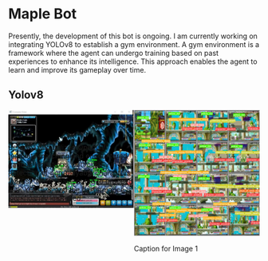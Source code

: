 # Maple Bot

Presently, the development of this bot is ongoing. I am currently working on integrating YOLOv8 to establish a gym environment. A gym environment is a framework where the agent can undergo training based on past experiences to enhance its intelligence. This approach enables the agent to learn and improve its gameplay over time.

## Yolov8 
<div style="position: relative;">

  <div style="position: absolute; left: 0; top: 0; width: 50%;">
    <img src="https://github.com/Whiteii/Maple_Bot/blob/main/Images/maplestory_background.JPG" alt="Image 2" width="400"/>
    <p style="position: absolute; bottom: 0; left: 0;">Before, I had utilized OpenCV template matching and encountered various limitations, particularly in the detection of non-playable characters (NPCs). Now, I have opted to proceed with YOLOv8, and the performance is significantly improved.</p>
  </div>


  <div style="position: absolute; right: 0; top: 0; width: 50%;">
    <img src="https://github.com/Whiteii/Maple_Bot/blob/main/gym-maple/position_minimap_detector/runs/detect/train/val_batch0_labels.jpg" alt="Image 1" width="400"/>
    <p>Caption for Image 1</p>
  </div>

</div>

Currently, I am implementing YOLOv8 to capture faces of monsters and my character's position on the minimap. Additionally, there is a green circle on the minimap indicating a certain aspect of the environment.

